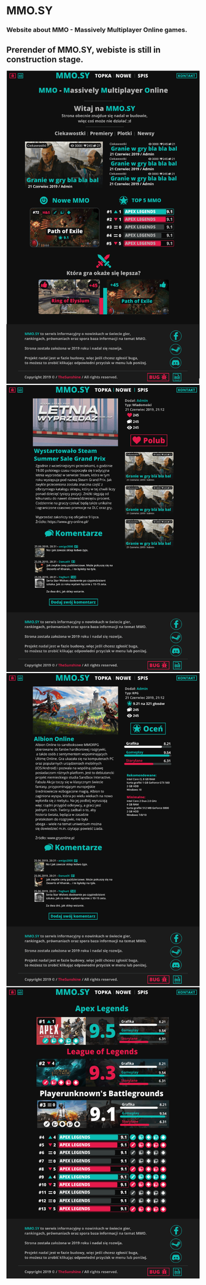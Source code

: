 # MMO.SY
### Website about MMO - Massively Multiplayer Online games.

## Prerender of MMO.SY, webiste is still in construction stage.
![MMO.SY PreRender](https://github.com/TheSunshined/MMO.SY/blob/master/MainPage.png?raw=true)
![MMO.SY PreRender](https://github.com/TheSunshined/MMO.SY/blob/master/NewsPage.png?raw=true)
![MMO.SY PreRender](https://github.com/TheSunshined/MMO.SY/blob/master/InfoPage.png?raw=true)
![MMO.SY PreRender](https://github.com/TheSunshined/MMO.SY/blob/master/RankPage.png?raw=true)
